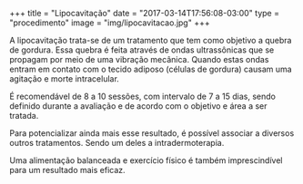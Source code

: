 +++
title = "Lipocavitação"
date = "2017-03-14T17:56:08-03:00"
type = "procedimento"
image = "img/lipocavitacao.jpg"
+++

A lipocavitação trata-se de um tratamento que tem como objetivo a quebra de gordura. Essa quebra é feita através de ondas ultrassônicas que se propagam por meio de uma vibração mecânica. Quando estas ondas entram em contato com o tecido adiposo (células de gordura) causam uma agitação e morte intracelular.

É recomendável de 8 a 10 sessões, com intervalo de 7 a 15 dias, sendo definido durante a avaliação e de acordo com o objetivo e área a ser tratada.

Para potencializar ainda mais esse resultado, é possível associar a diversos outros tratamentos. Sendo um deles a intradermoterapia.

Uma alimentação balanceada e exercício físico é também imprescindível para um resultado mais eficaz.